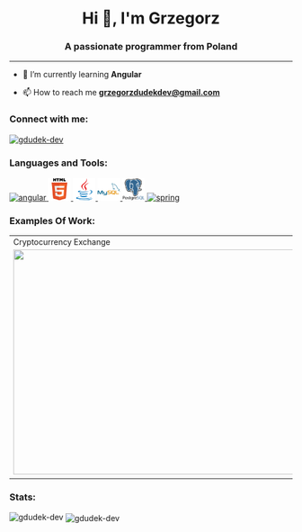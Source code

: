 <h1 align="center">Hi 👋, I'm Grzegorz</h1>
<h3 align="center">A passionate programmer from Poland</h3>
<hr>

- 🌱 I’m currently learning **Angular**

- 📫 How to reach me **grzegorzdudekdev@gmail.com**

<h3 align="left">Connect with me:</h3>
<p align="left">
<a href="https://linkedin.com/in/gdudek-dev" target="blank"><img align="center" src="https://raw.githubusercontent.com/rahuldkjain/github-profile-readme-generator/master/src/images/icons/Social/linked-in-alt.svg" alt="gdudek-dev" height="30" width="40" /></a>
</p>

<h3 align="left">Languages and Tools:</h3>
<p align="left"> <a href="https://angular.io" target="_blank" rel="noreferrer"> <img src="https://angular.io/assets/images/logos/angular/angular.svg" alt="angular" width="40" height="40"/> </a> <a href="https://www.w3schools.com/cs/" target="_blank" rel="noreferrer"> </a> <a href="https://www.w3.org/html/" target="_blank" rel="noreferrer"> <img src="https://raw.githubusercontent.com/devicons/devicon/master/icons/html5/html5-original-wordmark.svg" alt="html5" width="40" height="40"/> </a> <a href="https://www.java.com" target="_blank" rel="noreferrer"> <img src="https://raw.githubusercontent.com/devicons/devicon/master/icons/java/java-original.svg" alt="java" width="40" height="40"/> </a> <a href="https://www.mysql.com/" target="_blank" rel="noreferrer"> <img src="https://raw.githubusercontent.com/devicons/devicon/master/icons/mysql/mysql-original-wordmark.svg" alt="mysql" width="40" height="40"/> </a> <a href="https://www.postgresql.org" target="_blank" rel="noreferrer"> <img src="https://raw.githubusercontent.com/devicons/devicon/master/icons/postgresql/postgresql-original-wordmark.svg" alt="postgresql" width="40" height="40"/> </a> <a href="https://spring.io/" target="_blank" rel="noreferrer"> <img src="https://www.vectorlogo.zone/logos/springio/springio-icon.svg" alt="spring" width="40" height="40"/> </a> </p>

<h3>Examples Of Work:</h3>


<table>
  <tr>
    <td>Cryptocurrency Exchange</td>
     <td>Multithreading Example</td>
  </tr>
  <tr>
    <td>  <img  src="https://github.com/Gdudek-git/CryptocurrencyExchange/blob/master/src/main/gif/CryptocurrencyExchange.gif" width="500" height="400"/></td>
    <td> <img src="https://github.com/Gdudek-git/multithreading-example/blob/master/src/main/video/MultithreadingExample%20.gif" width="500" height="400"/></td>
  </tr>
 </table>


<h3>Stats:</h3>
<p><img align="left" src="https://github-readme-stats.vercel.app/api/top-langs?username=gdudek-dev&show_icons=true&locale=en&layout=compact" alt="gdudek-dev" /></p>

<p>&nbsp;<img align="center" src="https://github-readme-stats.vercel.app/api?username=gdudek-dev&show_icons=true&locale=en" alt="gdudek-dev" /></p>

